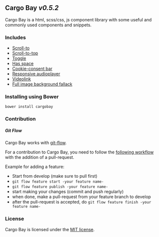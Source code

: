 ## Cargo Bay _v0.5.2_

Cargo Bay is a html, scss/css, js component library with some useful and commonly used components and snippets.


### Includes
- [Scroll-to](src/scroll-to/)
- [Scroll-to-top](src/scroll-to-top/)
- [Toggle](src/toggle/)
- [Has space](src/has-space/)
- [Cookie-consent bar](src/cookie-consent/)
- [Responsive audioplayer](src/audioplayer/)
- [Videolink](src/videolink/)
- [Full image background fallack](src/full-img-bg/)



### Installing using Bower
```
bower install cargobay
```


### Contribution

##### Git Flow
Cargo Bay works with [git-flow](https://github.com/nvie/gitflow).

For a contribution to Cargo Bay, you need to follow the [following workflow](https://github.com/nvie/gitflow#initialization) with the addition of a pull-request.

Example for adding a feature:
- Start from develop (make sure to pull first)
- `git flow feature start -your feature name-`
- `git flow feature publish -your feature name-`
- start making your changes (commit and push regularly)
- when done, make a pull-request from your feature branch to develop
- after the pull-request is accepted, do `git flow feature finish -your feature name-`


### License
Cargo Bay is licensed under the [MIT license](http://opensource.org/licenses/MIT).
